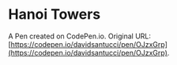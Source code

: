 # Hanoi Towers

A Pen created on CodePen.io. Original URL: [https://codepen.io/davidsantucci/pen/OJzxGrp](https://codepen.io/davidsantucci/pen/OJzxGrp).

